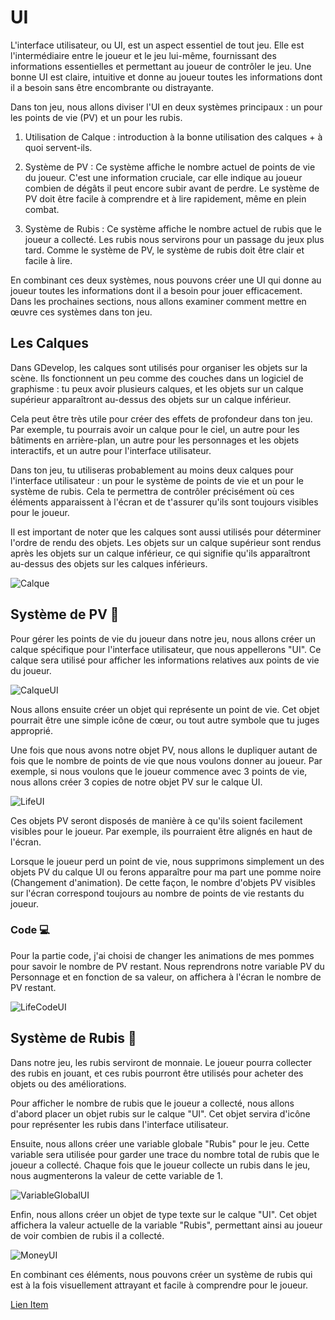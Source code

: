# UI 

L'interface utilisateur, ou UI, est un aspect essentiel de tout jeu. Elle est l'intermédiaire entre le joueur et le jeu lui-même, fournissant des informations essentielles et permettant au joueur de contrôler le jeu. Une bonne UI est claire, intuitive et donne au joueur toutes les informations dont il a besoin sans être encombrante ou distrayante.

Dans ton jeu, nous allons diviser l'UI en deux systèmes principaux : un pour les points de vie (PV) et un pour les rubis.

1. Utilisation de Calque : introduction à la bonne utilisation des calques + à quoi servent-ils.

2. Système de PV : Ce système affiche le nombre actuel de points de vie du joueur. C'est une information cruciale, car elle indique au joueur combien de dégâts il peut encore subir avant de perdre. Le système de PV doit être facile à comprendre et à lire rapidement, même en plein combat.

3. Système de Rubis : Ce système affiche le nombre actuel de rubis que le joueur a collecté. Les rubis nous servirons pour un passage du jeux plus tard. Comme le système de PV, le système de rubis doit être clair et facile à lire.

En combinant ces deux systèmes, nous pouvons créer une UI qui donne au joueur toutes les informations dont il a besoin pour jouer efficacement. Dans les prochaines sections, nous allons examiner comment mettre en œuvre ces systèmes dans ton jeu.

## Les Calques

Dans GDevelop, les calques sont utilisés pour organiser les objets sur la scène. Ils fonctionnent un peu comme des couches dans un logiciel de graphisme : tu peux avoir plusieurs calques, et les objets sur un calque supérieur apparaîtront au-dessus des objets sur un calque inférieur.

Cela peut être très utile pour créer des effets de profondeur dans ton jeu. Par exemple, tu pourrais avoir un calque pour le ciel, un autre pour les bâtiments en arrière-plan, un autre pour les personnages et les objets interactifs, et un autre pour l'interface utilisateur.

Dans ton jeu, tu utiliseras probablement au moins deux calques pour l'interface utilisateur : un pour le système de points de vie et un pour le système de rubis. Cela te permettra de contrôler précisément où ces éléments apparaissent à l'écran et de t'assurer qu'ils sont toujours visibles pour le joueur.

Il est important de noter que les calques sont aussi utilisés pour déterminer l'ordre de rendu des objets. Les objets sur un calque supérieur sont rendus après les objets sur un calque inférieur, ce qui signifie qu'ils apparaîtront au-dessus des objets sur les calques inférieurs.

![Calque](Images/layers.jpg)

## Système de PV 🍎

Pour gérer les points de vie du joueur dans notre jeu, nous allons créer un calque spécifique pour l'interface utilisateur, que nous appellerons "UI". Ce calque sera utilisé pour afficher les informations relatives aux points de vie du joueur.

![CalqueUI](Images/CalqueUI.png)

Nous allons ensuite créer un objet qui représente un point de vie. Cet objet pourrait être une simple icône de cœur, ou tout autre symbole que tu juges approprié.

Une fois que nous avons notre objet PV, nous allons le dupliquer autant de fois que le nombre de points de vie que nous voulons donner au joueur. Par exemple, si nous voulons que le joueur commence avec 3 points de vie, nous allons créer 3 copies de notre objet PV sur le calque UI.

![LifeUI](Images/LifeUI.png)

Ces objets PV seront disposés de manière à ce qu'ils soient facilement visibles pour le joueur. Par exemple, ils pourraient être alignés en haut de l'écran.

Lorsque le joueur perd un point de vie, nous supprimons simplement un des objets PV du calque UI ou ferons apparaître pour ma part une pomme noire (Changement d'animation). De cette façon, le nombre d'objets PV visibles sur l'écran correspond toujours au nombre de points de vie restants du joueur.

### Code 💻

Pour la partie code, j'ai choisi de changer les animations de mes pommes pour savoir le nombre de PV restant.
Nous reprendrons notre variable PV du Personnage et en fonction de sa valeur, on affichera à l'écran le nombre de PV restant.

![LifeCodeUI](Images/LifeCodeUI.png)

## Système de Rubis 💎

Dans notre jeu, les rubis serviront de monnaie. Le joueur pourra collecter des rubis en jouant, et ces rubis pourront être utilisés pour acheter des objets ou des améliorations.

Pour afficher le nombre de rubis que le joueur a collecté, nous allons d'abord placer un objet rubis sur le calque "UI". Cet objet servira d'icône pour représenter les rubis dans l'interface utilisateur.

Ensuite, nous allons créer une variable globale "Rubis" pour le jeu. Cette variable sera utilisée pour garder une trace du nombre total de rubis que le joueur a collecté. Chaque fois que le joueur collecte un rubis dans le jeu, nous augmenterons la valeur de cette variable de 1.

![VariableGlobalUI](Images/VariableGlobalUI.png)

Enfin, nous allons créer un objet de type texte sur le calque "UI". Cet objet affichera la valeur actuelle de la variable "Rubis", permettant ainsi au joueur de voir combien de rubis il a collecté.

![MoneyUI](Images/MoneyUI.png)

En combinant ces éléments, nous pouvons créer un système de rubis qui est à la fois visuellement attrayant et facile à comprendre pour le joueur.

[Lien Item](https://github.com/g404-code-gaming/Zelda-Like-CodeGaming/blob/main/Cr%C3%A9ation-Du-Jeu/05_Item.md)
